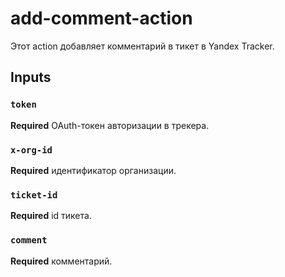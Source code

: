 # add-comment-action

Этот action добавляет комментарий в тикет в Yandex Tracker.

## Inputs

### `token`

**Required** OAuth-токен авторизации в трекера.

### `x-org-id`

**Required** идентификатор организации.

### `ticket-id`

**Required** id тикета.

### `comment`

**Required** комментарий.